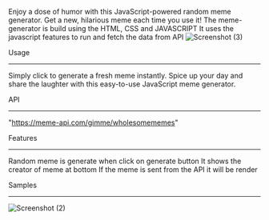Enjoy a dose of humor with this JavaScript-powered random meme generator. Get a new, hilarious meme each time you use it!
The meme-generator is build using the HTML, CSS and JAVASCRIPT
It uses the javascript features to run and fetch the data from API
![Screenshot (3)](https://github.com/Prashantb2002/Meme-Generator/assets/125732921/a777d796-1589-49f9-b1b1-edfa7938155f)



Usage
________________________________________________________________________________________________________________________________________________________________________________________
Simply click to generate a fresh meme instantly. Spice up your day and share the laughter with this easy-to-use JavaScript meme generator.


API
________________________________________________________________________________________________________________________________________________________________________________________
 "https://meme-api.com/gimme/wholesomememes"



Features
_______________________________________________________________________________________________________________________________________________________________________________________
Random meme is generate when click on generate button
It shows the creator of meme at bottom
If the meme is sent from the API it will be render



Samples
________________________________________________________________________________________________________________________________________________________________________________________
![Screenshot (2)](https://github.com/Prashantb2002/Meme-Generator/assets/125732921/1779c4a7-ab7e-4049-bc8d-96c6bdff18ed)  



 

